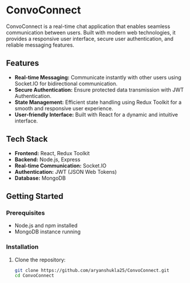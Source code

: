 # ConvoConnect

ConvoConnect is a real-time chat application that enables seamless communication between users. Built with modern web technologies, it provides a responsive user interface, secure user authentication, and reliable messaging features.

## Features

- **Real-time Messaging:** Communicate instantly with other users using Socket.IO for bidirectional communication.
- **Secure Authentication:** Ensure protected data transmission with JWT Authentication.
- **State Management:** Efficient state handling using Redux Toolkit for a smooth and responsive user experience.
- **User-friendly Interface:** Built with React for a dynamic and intuitive interface.

## Tech Stack

- **Frontend:** React, Redux Toolkit
- **Backend:** Node.js, Express
- **Real-time Communication:** Socket.IO
- **Authentication:** JWT (JSON Web Tokens)
- **Database:** MongoDB

## Getting Started

### Prerequisites

- Node.js and npm installed
- MongoDB instance running

### Installation

1. Clone the repository:

   ```bash
   git clone https://github.com/aryanshukla25/ConvoConnect.git
   cd ConvoConnect
